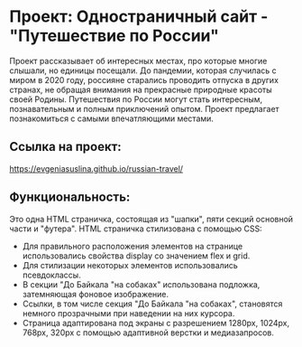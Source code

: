 # Проект: Одностраничный сайт - "Путешествие по России"

Проект рассказывает об интересных местах, про которые многие слышали, но единицы посещали. До пандемии, которая случилась с миром в 2020 году, россияне старались проводить отпуска в других странах, не обращая внимания на прекрасные природные красоты своей Родины. Путешествия по России могут стать интересным, познавательным и полным приключений опытом. Проект предлагает познакомиться с самыми впечатляющими местами.


## Ссылка на проект:
https://evgeniasuslina.github.io/russian-travel/

## Функциональность:

Это одна HTML страничка, состоящая из "шапки", пяти секций основной части и "футера". HTML страничка стилизована с помощью CSS:

* Для правильного расположения элементов на странице использовались свойства display со значением flex и grid.
* Для стилизации некоторых элементов использовались псевдоклассы.
* В секции "До Байкала "на собаках" использована подложка, затемняющая фоновое изображение.
* Ссылки, в том числе секция "До Байкала "на собаках", становятся немного прозрачными при наведении на них курсора.
* Страница адаптирована под экраны с разрешением 1280px, 1024px, 768px, 320px с помощью адаптивной верстки и медиазапросов.
